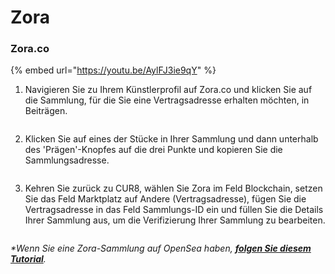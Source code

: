 # Zora

### Zora.co



{% embed url="https://youtu.be/AylFJ3ie9qY" %}

1. Navigieren Sie zu Ihrem Künstlerprofil auf Zora.co und klicken Sie auf die Sammlung, für die Sie eine Vertragsadresse erhalten möchten, in Beiträgen.

<figure><img src="../../.gitbook/assets/Screenshot 2024-10-17 at 14.12.49.png" alt=""><figcaption></figcaption></figure>

2. Klicken Sie auf eines der Stücke in Ihrer Sammlung und dann unterhalb des 'Prägen'-Knopfes auf die drei Punkte und kopieren Sie die Sammlungsadresse.

<figure><img src="../../.gitbook/assets/Screenshot 2024-10-17 at 14.15.41.png" alt=""><figcaption></figcaption></figure>

3. Kehren Sie zurück zu CUR8, wählen Sie Zora im Feld Blockchain, setzen Sie das Feld Marktplatz auf Andere (Vertragsadresse), fügen Sie die Vertragsadresse in das Feld Sammlungs-ID ein und füllen Sie die Details Ihrer Sammlung aus, um die Verifizierung Ihrer Sammlung zu bearbeiten.

<figure><img src="../../.gitbook/assets/Screenshot 2025-01-31 at 10.36.03.png" alt=""><figcaption></figcaption></figure>

_\*Wenn Sie eine Zora-Sammlung auf OpenSea haben,_ [_**folgen Sie diesem Tutorial**_](ethereum-base-polygon-arbitrum-one-optimism.md#opensea)_._